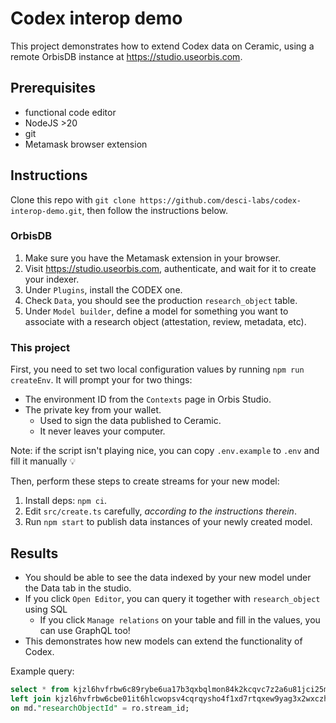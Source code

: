 # Codex interop demo

This project demonstrates how to extend Codex data on Ceramic, using a remote OrbisDB instance at https://studio.useorbis.com.

## Prerequisites
- functional code editor
- NodeJS >20
- git
- Metamask browser extension

## Instructions

Clone this repo with `git clone https://github.com/desci-labs/codex-interop-demo.git`,
then follow the instructions below.

### OrbisDB

1. Make sure you have the Metamask extension in your browser.
2. Visit https://studio.useorbis.com, authenticate, and wait for it to create your indexer.
3. Under `Plugins`, install the CODEX one.
4. Check `Data`, you should see the production `research_object` table.
5. Under `Model builder`, define a model for something you want to associate with a research object (attestation, review, metadata, etc).

### This project

First, you need to set two local configuration values by running `npm run createEnv`. It will prompt your for two things:
- The environment ID from the `Contexts` page in Orbis Studio.
- The private key from your wallet.
  - Used to sign the data published to Ceramic.
  - It never leaves your computer.

Note: if the script isn't playing nice, you can copy `.env.example` to `.env` and fill it manually 💡


Then, perform these steps to create streams for your new model:
1. Install deps: `npm ci`.
2. Edit `src/create.ts` carefully, *according to the instructions therein*.
3. Run `npm start` to publish data instances of your newly created model.

## Results

- You should be able to see the data indexed by your new model under the Data tab in the studio.
- If you click `Open Editor`, you can query it together with `research_object` using SQL
  - If you click `Manage relations` on your table and fill in the values, you can use GraphQL too!
- This demonstrates how new models can extend the functionality of Codex.

Example query:
```sql
select * from kjzl6hvfrbw6c89rybe6ua17b3qxbqlmon84k2kcqvc7z2a6u81jci25mcj1azy md
left join kjzl6hvfrbw6cbe01it6hlcwopsv4cqrqysho4f1xd7rtqxew9yag3x2wxczhz0 ro
on md."researchObjectId" = ro.stream_id;
```
